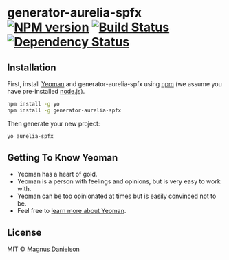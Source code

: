 # generator-aurelia-spfx [![NPM version][npm-image]][npm-url] [![Build Status][travis-image]][travis-url] [![Dependency Status][daviddm-image]][daviddm-url]
> 

## Installation

First, install [Yeoman](http://yeoman.io) and generator-aurelia-spfx using [npm](https://www.npmjs.com/) (we assume you have pre-installed [node.js](https://nodejs.org/)).

```bash
npm install -g yo
npm install -g generator-aurelia-spfx
```

Then generate your new project:

```bash
yo aurelia-spfx
```

## Getting To Know Yeoman

 * Yeoman has a heart of gold.
 * Yeoman is a person with feelings and opinions, but is very easy to work with.
 * Yeoman can be too opinionated at times but is easily convinced not to be.
 * Feel free to [learn more about Yeoman](http://yeoman.io/).

## License

MIT © [Magnus Danielson]()


[npm-image]: https://badge.fury.io/js/generator-au-2-generator.svg
[npm-url]: https://npmjs.org/package/generator-au-2-generator
[travis-image]: https://travis-ci.com/magnusdanielson/generator-au-2-generator.svg?branch=master
[travis-url]: https://travis-ci.com/magnusdanielson/generator-au-2-generator
[daviddm-image]: https://david-dm.org/magnusdanielson/generator-au-2-generator.svg?theme=shields.io
[daviddm-url]: https://david-dm.org/magnusdanielson/generator-au-2-generator
